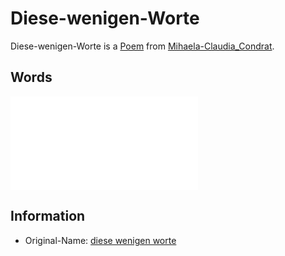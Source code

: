 # Diese-wenigen-Worte <a id="0"/>

Diese-wenigen-Worte is a [Poem](60005002.md) from [Mihaela-Claudia_Condrat](1971091181.md).

## Words <a id="1000"/>

![From Mihaela's E-Mail](400000220.txt)

## Information <a id="2000"/>

- Original-Name: [diese wenigen worte](91100003.md)
